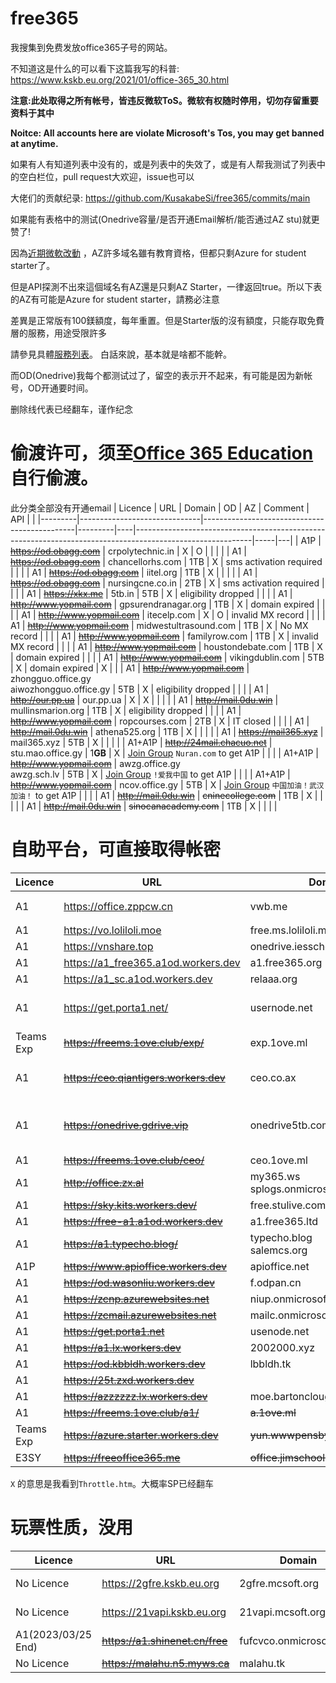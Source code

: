 # free365

我搜集到免费发放office365子号的网站。

不知道这是什么的可以看下这篇我写的科普: https://www.kskb.eu.org/2021/01/office-365_30.html

**注意:此处取得之所有帐号，皆违反微软ToS。微软有权随时停用，切勿存留重要资料于其中**

**Noitce: All accounts here are violate Microsoft's Tos, you may get banned at anytime.**

如果有人有知道列表中没有的，或是列表中的失效了，或是有人帮我测试了列表中的空白栏位，pull request大欢迎，issue也可以

大佬们的贡献纪录: https://github.com/KusakabeSi/free365/commits/main

如果能有表格中的测试(Onedrive容量/是否开通Email解析/能否通过AZ stu)就更赞了!

因為[近期微軟改動](https://www.kskb.eu.org/2021/08/azure-for-students.html) ，AZ許多域名雖有教育資格，但都只剩Azure for student starter了。

但是API探測不出來這個域名有AZ還是只剩AZ Starter，一律返回true。所以下表的AZ有可能是Azure for student starter，請務必注意

差異是正常版有100鎂額度，每年重置。但是Starter版的沒有額度，只能存取免費層的服務，用途受限許多

請參見具體[服務列表](https://azure.microsoft.com/zh-tw/offers/ms-azr-0144p/)。 白話來說，基本就是啥都不能幹。

而OD(Onedrive)我每个都测试过了，留空的表示开不起来，有可能是因为新帐号，OD开通要时间。

删除线代表已经翻车，谨作纪念

偷渡许可，须至[Office 365 Education](https://products.office.com/en-us/student?tab=students)自行偷渡。
===
此分类全部没有开通email
| Licence | URL                          | Domain                                       | OD      | AZ | Comment                                                                                                   | API |   |
|---------|------------------------------|----------------------------------------------|---------|----|-----------------------------------------------------------------------------------------------------------|-----|---|
| A1P     | ~~https://od.obagg.com~~     | crpolytechnic.in                             | X       | O  |                                                                                                           |     |   |
| A1      | ~~https://od.obagg.com~~     | chancellorhs.com                             | 1TB     | X  | sms activation required                                                                                   |     |   |
| A1      | ~~https://od.obagg.com~~     | iitel.org                                    | 1TB     | X  |                                                                                                           |     |   |
| A1      | ~~https://od.obagg.com~~     | nursingcne.co.in                             | 2TB     | X  | sms activation required                                                                                   |     |   |
| A1      | ~~https://xkx.me~~           | 5tb.in                                       | 5TB     | X  | eligibility dropped                                                                                       |     |   |
| A1      | ~~http://www.yopmail.com~~   | gpsurendranagar.org                          | 1TB     | X  | domain expired                                                                                            |     |   |
| A1      | ~~http://www.yopmail.com~~   | itecelp.com                                  | X       | O  | invalid MX record                                                                                         |     |   |
| A1      | ~~http://www.yopmail.com~~   | midwestultrasound.com                        | 1TB     | X  | No MX record                                                                                              |     |   |
| A1      | ~~http://www.yopmail.com~~   | familyrow.com                                | 1TB     | X  | invalid MX record                                                                                         |     |   |
| A1      | ~~http://www.yopmail.com~~   | houstondebate.com                            | 1TB     | X  | domain expired                                                                                            |     |   |
| A1      | ~~http://www.yopmail.com~~   | vikingdublin.com                             | 5TB     | X  | domain expired                                                                                            | X   |   |
| A1      | ~~http://www.yopmail.com~~   | zhongguo.office.gy<br>aiwozhongguo.office.gy | 5TB     | X  | eligibility dropped                                                                                       |     |   |
| A1      | ~~http://our.pp.ua~~         | our.pp.ua                                    | X       | X  |                                                                                                           |     |   |
| A1      | ~~http://mail.0du.win~~      | mullinsmarion.org                            | 1TB     | X  | eligibility dropped                                                                                       |     |   |
| A1      | ~~http://www.yopmail.com~~   | ropcourses.com                               | 2TB     | X  | IT closed                                                                                                 |     |   |
| A1      | ~~http://mail.0du.win~~      | athena525.org                                | 1TB     | X  |                                                                                                           |     |   |
| A1      | ~~https://mail365.xyz~~      | mail365.xyz                                  | 5TB     | X  |                                                                                                           |     |   |
| A1+A1P  | ~~http://24mail.chacuo.net~~ | stu.mao.office.gy                            | 1**GB** | X  | [Join Group](https://account.activedirectory.windowsazure.com/r/#/joinGroups) ```Nuran.com``` to get A1P  |     |   |
| A1+A1P  | ~~http://www.yopmail.com~~   | awzg.office.gy<br>awzg.sch.lv                | 5TB     | X  | [Join Group](https://account.activedirectory.windowsazure.com/r/#/joinGroups) ```!爱我中国``` to get A1P      |     |   |
| A1+A1P  | ~~http://www.yopmail.com~~   | ncov.office.gy                               | 5TB     | X  | [Join Group](https://account.activedirectory.windowsazure.com/r/#/joinGroups) ```中国加油！武汉加油！``` to get A1P |     |   |
| A1      | ~~http://mail.0du.win~~      | ~~cninecollege.com~~                         | 1TB     | X  |                                                                                                           |     |   |
| A1      | ~~http://mail.0du.win~~      | ~~sinocanacademy.com~~                       | 1TB     | X  |                                                                                                           |     |   |

自助平台，可直接取得帐密
===

| Licence           | URL                                                   | Domain                           | OD  | Mail | AZ | Comment                 |
|-------------------|-------------------------------------------------------|----------------------------------|-----|------|----|-------------------------|
| A1                | https://office.zppcw.cn                               | vwb.me                           | 5TB | X    | X  | 不能创建 API              |
| A1                | https://vo.loliloli.moe                               | free.ms.loliloli.me              | 1TB | X    | X  |                         |
| A1                | https://vnshare.top                                   | onedrive.iesschool.edu.vn        | 5TB | X    | X  |                         |
| A1                | https://a1_free365.a1od.workers.dev                   | a1.free365.org                   | X   | X    | X  |                         |
| A1                | https://a1_sc.a1od.workers.dev                        | relaaa.org                       | X   | X    | X  |                         |
| A1                | https://get.porta1.net/                               | usernode.net                     | X   | X    | X  | need activation code    |
| Teams Exp         | ~~https://freems.1ove.club/exp/~~                     | exp.1ove.ml                      | 5T  | X    | X  | paid                    |
| A1                | ~~https://ceo.qiantigers.workers.dev~~                | ceo.co.ax                        | 5TB | X    | X  | sms activation required |
| A1                | ~~https://onedrive.gdrive.vip~~                       | onedrive5tb.com                  | 5TB | O    | X  | High chance you get 429 |
| A1                | ~~https://freems.1ove.club/ceo/~~                     | ceo.1ove.ml                      | X   | X    | X  |                         |
| A1                | ~~http://office.zx.al~~                               |my365.ws<br>splogs.onmicrosoft.com| 5TB | O    | X  |                         |
| A1                | ~~https://sky.kits.workers.dev/~~                     | free.stulive.com                 | X   | X    | X  |                         |
| A1                | ~~https://free-a1.a1od.workers.dev~~                  | a1.free365.ltd                   | X   | X    | X  |                         |
| A1                | ~~https://a1.typecho.blog/~~                          | typecho.blog<br>salemcs.org      | 5TB | X    | X  |                         |
| A1P               | ~~https://www.apioffice.workers.dev~~                 | apioffice.net                    | 5TB | X    | X  |                         |
| A1                | ~~https://od.wasonliu.workers.dev~~                   | f.odpan.cn                       | 5TB | X    | X  |                         |
| A1                | ~~https://zcnp.azurewebsites.net~~                    | niup.onmicrosoft.com             | X   | O    | X  |                         |
| A1                | ~~https://zcmail.azurewebsites.net~~                  | mailc.onmicrosoft.com            | X   | O    | X  |                         |
| A1                | ~~https://get.porta1.net~~                            | usenode.net                      | 1TB | X    | X  |                         |
| A1                | ~~https://a1.lx.workers.dev~~                         | 2002000.xyz                      | 5TB | X    | X  |                         |
| A1                | ~~https://od.kbbldh.workers.dev~~                     | lbbldh.tk                        | 5TB | X    | X  |                         |
| A1                | ~~https://25t.zxd.workers.dev~~                       |                                  | 5TB | X    | X  |                         |
| A1                | ~~https://azzzzzz.lx.workers.dev~~                    | moe.bartonclough.co.uk           | 1TB | X    | X  |                         |
| A1                | ~~https://freems.1ove.club/a1/~~                      | ~~a.1ove.ml~~                    | 5TB | X    | X  |                         |
| Teams Exp         | ~~https://azure.starter.workers.dev~~                 | ~~yun.wwwpensbyhighschool.com~~  | 1TB | X    | O  |                         |
| E3SY              | ~~https://freeoffice365.me~~                          | ~~office.jimschool.org~~         | 5TB | X    | X  |                         |

```X``` 的意思是我看到```Throttle.htm```。大概率SP已经翻车


玩票性质，没用
===

| Licence           | URL                                                   | Domain                           | OD  | Mail | AZ | Comment                           |
|-------------------|-------------------------------------------------------|----------------------------------|-----|------|----|-----------------------------------|
| No Licence        | https://2gfre.kskb.eu.org                             | 2gfre.mcsoft.org                 | 2GB | X    | X  | [Detailed Information](https://www.kskb.eu.org/2021/02/teams.html)      |
| No Licence        | https://21vapi.kskb.eu.org                            | 21vapi.mcsoft.org                | X   | X    | X  | [Detailed Information](https://www.kskb.eu.org/2021/04/21vianet-office365.html)      |
| A1(2023/03/25 End)| ~~https://a1.shinenet.cn/free~~                       | fufcvco.onmicrosoft.com          | 5TB | X    | X  | [Detailed Information](https://www.shinenet.cn/archives/176.html)       |
| No Licence        | ~~https://malahu.n5.myws.ca~~                         | malahu.tk                        | X   | X    | X  |                                   |


